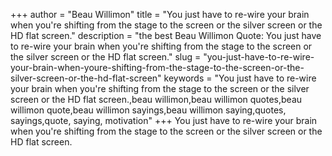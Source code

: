 +++
author = "Beau Willimon"
title = "You just have to re-wire your brain when you're shifting from the stage to the screen or the silver screen or the HD flat screen."
description = "the best Beau Willimon Quote: You just have to re-wire your brain when you're shifting from the stage to the screen or the silver screen or the HD flat screen."
slug = "you-just-have-to-re-wire-your-brain-when-youre-shifting-from-the-stage-to-the-screen-or-the-silver-screen-or-the-hd-flat-screen"
keywords = "You just have to re-wire your brain when you're shifting from the stage to the screen or the silver screen or the HD flat screen.,beau willimon,beau willimon quotes,beau willimon quote,beau willimon sayings,beau willimon saying,quotes, sayings,quote, saying, motivation"
+++
You just have to re-wire your brain when you're shifting from the stage to the screen or the silver screen or the HD flat screen.
